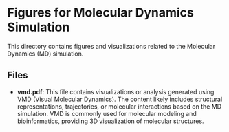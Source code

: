 # Figures for Molecular Dynamics Simulation

This directory contains figures and visualizations related to the Molecular Dynamics (MD) simulation.

## Files

- **vmd.pdf**: This file contains visualizations or analysis generated using VMD (Visual Molecular Dynamics). The content likely includes structural representations, trajectories, or molecular interactions based on the MD simulation. VMD is commonly used for molecular modeling and bioinformatics, providing 3D visualization of molecular structures.
